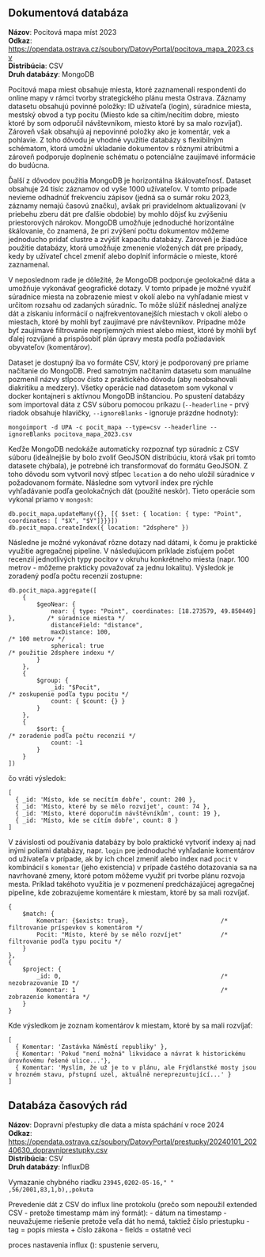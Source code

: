 ## Dokumentová databáza

**Názov**: Pocitová mapa míst 2023<br>
**Odkaz**: https://opendata.ostrava.cz/soubory/DatovyPortal/pocitova_mapa_2023.csv<br>
**Distribúcia**: CSV<br>
**Druh databázy**: MongoDB<br>

Pocitová mapa miest obsahuje miesta, ktoré zaznamenali respondenti do online mapy v rámci tvorby strategického plánu mesta Ostrava.
Záznamy datasetu obsahujú povinné položky: ID užívateľa (login), súradnice miesta, mestský obvod a typ pocitu (Miesto kde sa cítim/necítim dobre,
miesto ktoré by som odporučil návštevníkom, miesto ktoré by sa malo rozvíjať). Zároveň však obsahujú aj nepovinné položky ako je komentár,
vek a pohlavie. Z toho dôvodu je vhodné využitie databázy s flexibilným schématom, ktorá umožní ukladanie dokumentov s rôznymi atribútmi a zároveň
podporuje doplnenie schématu o potenciálne zaujímavé informácie do budúcna.

Ďalší z dôvodov použitia MongoDB je horizontálna škálovateľnosť. Dataset obsahuje 24 tisíc záznamov od vyše 1000 užívateľov. V tomto prípade
nevieme odhadnúť frekvenciu zápisov (jedná sa o sumár roku 2023, záznamy nemajú časovú značku), avšak pri pravidelnom aktualizovaní (v priebehu zberu
dát pre ďalšie obdobie) by mohlo dôjsť ku zvýšeniu priestorových nárokov. MongoDB umožňuje jednoduché horizontálne škálovanie, čo znamená, že pri
zvýšení počtu dokumentov môžeme jednoducho pridať clustre a zvýšiť kapacitu databázy. Zároveň je žiadúce použitie databázy, ktorá umožňuje zmenenie
vložených dát pre prípady, kedy by užívateľ chcel zmeniť alebo doplniť informácie o mieste, ktoré zaznamenal.

V neposlednom rade je dôležité, že MongoDB podporuje geolokačné dáta a umožňuje vykonávať geografické dotazy. V tomto prípade je možné
využiť súradnice miesta na zobrazenie miest v okolí alebo na vyhľadanie miest v určitom rozsahu od zadaných súradníc. To môže slúžiť následnej
analýze dát a získaniu informácií o najfrekventovanejších miestach v okolí alebo o miestach, ktoré by mohli byť zaujímavé pre návštevníkov. Prípadne
môže byť zaujímavé filtrovanie nepríjemných miest alebo miest, ktoré by mohli byť ďalej rozvíjané a prispôsobiť plán úpravy mesta podľa požiadaviek obyvateľov (komentárov).

Dataset je dostupný iba vo formáte CSV, ktorý je podporovaný pre priame načítanie do MongoDB. Pred samotným načítaním datasetu som manuálne pozmenil názvy stĺpcov čisto
z praktického dôvodu (aby neobsahovali diakritiku a medzery). Všetky operácie nad datasetom som vykonal v docker kontajneri s aktívnou MongoDB inštanciou. Po spustení
databázy som importoval dáta z CSV súboru pomocou príkazu (`--headerline` - prvý riadok obsahuje hlavičky, `--ignoreBlanks` - ignoruje prázdne hodnoty):

```
mongoimport -d UPA -c pocit_mapa --type=csv --headerline --ignoreBlanks pocitova_mapa_2023.csv
```

Keďže MongoDB nedokáže automaticky rozpoznať typ súradníc z CSV súboru (ideálnejšie by bolo zvoliť GeoJSON distribúciu, ktorá však pri tomto datasete chýbala),
je potrebné ich transformovať do formátu GeoJSON. Z toho dôvodu som vytvoril nový stĺpec `location` a do neho uložil
súradnice v požadovanom formáte. Následne som vytvoril index pre rýchle vyhľadávanie podľa geolokačných dát (použité neskôr).
Tieto operácie som vykonal priamo v `mongosh`:

```
db.pocit_mapa.updateMany({}, [{ $set: { location: { type: "Point", coordinates: [ "$X", "$Y"]}}}])
db.pocit_mapa.createIndex({ location: "2dsphere" })
```

Následne je možné vykonávať rôzne dotazy nad dátami, k čomu je praktické využitie agregačnej pipeline. V následujúcom príklade zisťujem počet recenzií jednotlivých typy pocitov
v okruhu konkrétneho miesta (napr. 100 metrov - môžeme prakticky považovať za jednu lokalitu). Výsledok je zoradený podľa počtu recenzií zostupne:

```
db.pocit_mapa.aggregate([
    {
        $geoNear: {
            near: { type: "Point", coordinates: [18.273579, 49.850449] },         /* súradnice miesta */
            distanceField: "distance",
            maxDistance: 100,                                                     /* 100 metrov */
            spherical: true                                                       /* použitie 2dsphere indexu */
        }
    },
    {
        $group: {
            _id: "$Pocit",                                                        /* zoskupenie podľa typu pocitu */
            count: { $count: {} }
        }
    },
    {
        $sort: {                                                                  /* zoradenie podľa počtu recenzií */
            count: -1
        }
    }
])
```

čo vráti výsledok:

```
[
  { _id: 'Místo, kde se necítím dobře', count: 200 },
  { _id: 'Místo, které by se mělo rozvíjet', count: 74 },
  { _id: 'Místo, které doporučím návštěvníkům', count: 19 },
  { _id: 'Místo, kde se cítím dobře', count: 8 }
]
```

V závislosti od používania databázy by bolo praktické vytvoriť indexy aj nad inými poliami databázy, napr. `login` pre jednoduché vyhľadanie komentárov od užívateľa v prípade,
ak by ich chcel zmeniť alebo index nad `pocit` v kombinácií s `komentar` (jeho existencia) v prípade častého dotazovania sa na navrhované zmeny, ktoré
potom môžeme využiť pri tvorbe plánu rozvoja mesta. Príklad takéhoto využitia je v pozmenení predcházajúcej agregačnej pipeline, kde zobrazujeme komentáre k miestam, ktoré by sa mali rozvíjať.

```
{
    $match: {
        Komentar: {$exists: true},                          /* filtrovanie príspevkov s komentárom */
        Pocit: "Místo, které by se mělo rozvíjet"           /* filtrovanie podľa typu pocitu */
    }
},
{
    $project: {
        _id: 0,                                             /* nezobrazovanie ID */
        Komentar: 1                                         /* zobrazenie komentára */
    }
}
```

Kde výsledkom je zoznam komentárov k miestam, ktoré by sa mali rozvíjať:

```
[
  { Komentar: 'Zastávka Náměstí republiky' },
  { Komentar: 'Pokud "není možná" likvidace a návrat k historickému úrovňovému řešené ulice...'},
  { Komentar: 'Myslím, že už je to v plánu, ale Frýdlanstké mosty jsou v hrozném stavu, přstupní uzel, aktuálně nereprezuntující...' }
]
```

## Databáza časových rád

**Názov**: Dopravní přestupky dle data a místa spáchání v roce 2024<br>
**Odkaz**: https://opendata.ostrava.cz/soubory/DatovyPortal/prestupky/20240101_20240630_dopravniprestupky.csv<br>
**Distribúcia**: CSV<br>
**Druh databázy**: InfluxDB<br>

Vymazanie chybného riadku
`23945,0202-05-16," " ,56/2001,83,1,b),,pokuta`

Prevedenie dát z CSV do influx line protokolu (prečo som nepoužil extended CSV - pretože timestamp
mám iný formát):
    - dátum na timestamp
    - neuvažujeme riešenie pretože veľa dát ho nemá, taktiež číslo priestupku
    - tag = popis miesta + číslo zákona
    - fields = ostatné veci

proces nastavenia influx ():
    spustenie serveru,
